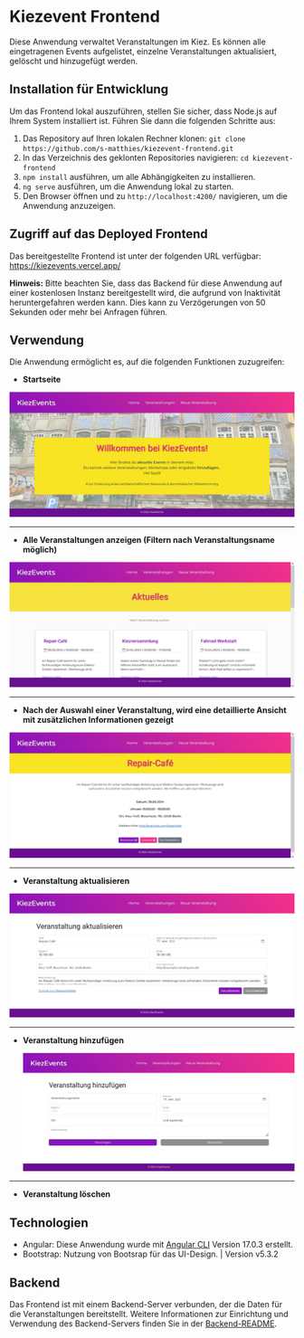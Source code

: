 # Kiezevent Frontend

Diese Anwendung verwaltet Veranstaltungen im Kiez. Es können alle eingetragenen Events aufgelistet, einzelne Veranstaltungen aktualisiert, gelöscht und hinzugefügt werden.

## Installation für Entwicklung

Um das Frontend lokal auszuführen, stellen Sie sicher, dass Node.js auf Ihrem System installiert ist. Führen Sie dann die folgenden Schritte aus:

1. Das Repository auf Ihren lokalen Rechner klonen: `git clone https://github.com/s-matthies/kiezevent-frontend.git`
2. In das Verzeichnis des geklonten Repositories navigieren: `cd kiezevent-frontend`
5. `npm install` ausführen, um alle Abhängigkeiten zu installieren.
6. `ng serve` ausführen, um die Anwendung lokal zu starten.
7. Den Browser öffnen und zu `http://localhost:4200/` navigieren, um die Anwendung anzuzeigen.

## Zugriff auf das Deployed Frontend

Das bereitgestellte Frontend ist unter der folgenden URL verfügbar: https://kiezevents.vercel.app/

**Hinweis:** Bitte beachten Sie, dass das Backend für diese Anwendung auf einer kostenlosen Instanz bereitgestellt wird, die aufgrund von Inaktivität heruntergefahren werden kann. Dies kann zu Verzögerungen von 50 Sekunden oder mehr bei Anfragen führen.

## Verwendung

Die Anwendung ermöglicht es, auf die folgenden Funktionen zuzugreifen:

- **Startseite**

![Startseite](./src/assets/images/startseite.jpg)

---

 - **Alle Veranstaltungen anzeigen (Filtern nach Veranstaltungsname möglich)** 

![Liste mit allen Veranstaltungen](./src/assets/images/eventlist.jpg)

---

- **Nach der Auswahl einer Veranstaltung, wird eine detaillierte Ansicht mit zusätzlichen Informationen gezeigt**

![Detailansicht eines Events](./src/assets/images/detail.jpg)

---

- **Veranstaltung aktualisieren** 

![Aktualsieren einer Veranstaltung](./src/assets/images/update.jpg)

---
  
- **Veranstaltung hinzufügen**

  ![Eine Veranstaltung hinzufügen](./src/assets/images/create_event.jpg)

---
  
- **Veranstaltung löschen** 


## Technologien

- Angular: Diese Anwendung wurde mit [Angular CLI](https://github.com/angular/angular-cli) Version 17.0.3 erstellt.
- Bootstrap: Nutzung von Bootsrap für das UI-Design. | Version v5.3.2

## Backend

Das Frontend ist mit einem Backend-Server verbunden, der die Daten für die Veranstaltungen bereitstellt. Weitere Informationen zur Einrichtung und Verwendung des Backend-Servers finden Sie in der [Backend-README](https://github.com/s-matthies/Kiezevent-Backend.git).

